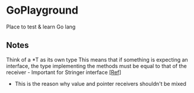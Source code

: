 # GoPlayground
Place to test &amp; learn Go lang

## Notes
Think of a *T as its own type
This means that if something is expecting an interface, the type implementing the methods must be equal to that of the receiver - Important for Stringer interface [[Ref]](https://www.reddit.com/r/golang/comments/10yrpic/why_not_mix_value_and_pointer_receivers/)  
* This is the reason why value and pointer receivers shouldn't be mixed



